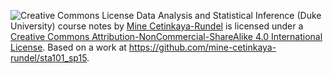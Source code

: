![Creative Commons License](https://i.creativecommons.org/l/by-nc-sa/4.0/88x31.png)
Data Analysis and Statistical Inference (Duke University) course notes by [Mine Cetinkaya-Rundel](https://stat.duke.edu/~mc301) is licensed under a [Creative Commons Attribution-NonCommercial-ShareAlike 4.0 International License](http://creativecommons.org/licenses/by-nc-sa/4.0/).
Based on a work at https://github.com/mine-cetinkaya-rundel/sta101_sp15.